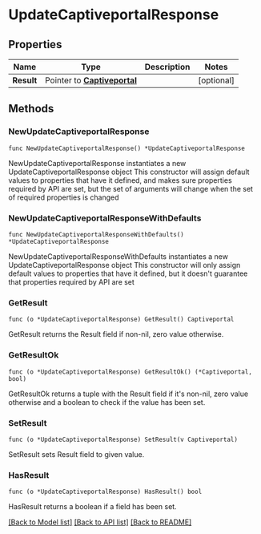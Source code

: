 # UpdateCaptiveportalResponse

## Properties

Name | Type | Description | Notes
------------ | ------------- | ------------- | -------------
**Result** | Pointer to [**Captiveportal**](Captiveportal.md) |  | [optional] 

## Methods

### NewUpdateCaptiveportalResponse

`func NewUpdateCaptiveportalResponse() *UpdateCaptiveportalResponse`

NewUpdateCaptiveportalResponse instantiates a new UpdateCaptiveportalResponse object
This constructor will assign default values to properties that have it defined,
and makes sure properties required by API are set, but the set of arguments
will change when the set of required properties is changed

### NewUpdateCaptiveportalResponseWithDefaults

`func NewUpdateCaptiveportalResponseWithDefaults() *UpdateCaptiveportalResponse`

NewUpdateCaptiveportalResponseWithDefaults instantiates a new UpdateCaptiveportalResponse object
This constructor will only assign default values to properties that have it defined,
but it doesn't guarantee that properties required by API are set

### GetResult

`func (o *UpdateCaptiveportalResponse) GetResult() Captiveportal`

GetResult returns the Result field if non-nil, zero value otherwise.

### GetResultOk

`func (o *UpdateCaptiveportalResponse) GetResultOk() (*Captiveportal, bool)`

GetResultOk returns a tuple with the Result field if it's non-nil, zero value otherwise
and a boolean to check if the value has been set.

### SetResult

`func (o *UpdateCaptiveportalResponse) SetResult(v Captiveportal)`

SetResult sets Result field to given value.

### HasResult

`func (o *UpdateCaptiveportalResponse) HasResult() bool`

HasResult returns a boolean if a field has been set.


[[Back to Model list]](../README.md#documentation-for-models) [[Back to API list]](../README.md#documentation-for-api-endpoints) [[Back to README]](../README.md)


